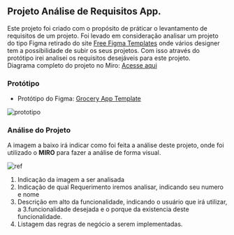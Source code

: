 ## Projeto Análise de Requisitos App.

Este projeto foi criado com o propósito de práticar o levantamento de requisitos de um projeto. Foi levado em consideração analisar um projeto do tipo Figma retirado do site [Free Figma Templates](https://www.freefigmatemplates.com/) onde vários designer tem a possibilidade de subir os seus projetos. Com isso através do protótipo irei analisei os requisitos desejáveis para este projeto.
<br>
Diagrama completo do projeto no Miro: [Acesse aqui](https://miro.com/app/board/uXjVMt0omN8=/?share_link_id=175514453872)

### Protótipo
- Protótipo do Figma: [Grocery App Template](https://www.freefigmatemplates.com/gallery/grocery-app-template)

![prototipo](img/prototipo.jpg)

### Análise do Projeto
A imagem a baixo irá indicar como foi feita a análise deste projeto, onde foi utilizado o **MIRO** para fazer a análise de forma visual.

![ref](img/ref_img.jpg)

1. Indicação da imagem a ser analisada
2. Indicação de qual Requerimento iremos analisar, indicando seu numero e nome
3. Descrição em alto da funcionalidade, indicando o usuário que irá utilizar, a 3.funcionalidade desejada e o porque da existencia deste funcionalidade.
4. Listagem das regras de negócio a serem implementadas.
